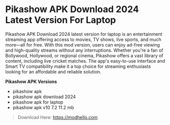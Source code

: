 # Pikashow APK Download 2024 Latest Version For Laptop

Pikashow APK Download 2024 latest version for laptop is an entertainment streaming app offering access to movies, TV shows, live sports, and much more—all for free. With this mod version, users can enjoy ad-free viewing and high-quality streams without any interruptions. Whether you're a fan of Bollywood, Hollywood, or regional cinema, Pikashow offers a vast library of content, including live cricket matches. The app's easy-to-use interface and Smart TV compatibility make it a top choice for streaming enthusiasts looking for an affordable and reliable solution.

**Pikashow APK Versions**
- pikashow apk
- pikashow apk download 2024
- pikashow apk for laptop
- pikashow apk v10 7.2 11.2 mb

>Download Here: https://modhello.com
